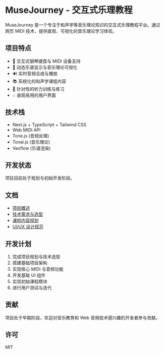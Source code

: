 # MuseJourney - 交互式乐理教程

MuseJourney 是一个专注于和声学等音乐理论知识的交互式乐理教程平台。通过网页 MIDI 技术，提供直观、可视化的音乐理论学习体验。

## 项目特点

- 🎹 交互式钢琴键盘与 MIDI 设备支持
- 🎵 动态乐谱显示与音乐理论可视化
- 🔊 实时音频合成与播放
- 📚 系统化的和声学课程内容
- 🎯 针对性的听力训练与练习
- 💡 直观易用的用户界面

## 技术栈

- Next.js + TypeScript + Tailwind CSS
- Web MIDI API
- Tone.js (音频处理)
- Tonal.js (音乐理论)
- Vexflow (乐谱渲染)

## 开发状态

项目目前处于规划与初始开发阶段。

## 文档

- [项目概述](docs/project_overview.md)
- [技术需求与选型](docs/technical_requirements.md)
- [课程内容规划](docs/course_content.md)
- [UI/UX 设计规范](docs/ui_ux_design.md)

## 开发计划

1. 完成项目规划与技术选型
2. 搭建基础项目架构
3. 实现核心 MIDI 与音频功能
4. 开发基础 UI 组件
5. 实现初始课程模块
6. 进行用户测试与迭代

## 贡献

项目处于早期阶段，欢迎对音乐教育和 Web 音频技术感兴趣的开发者参与贡献。

## 许可

MIT